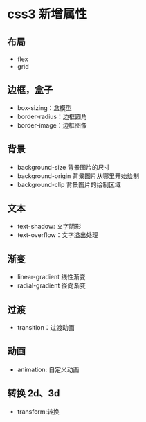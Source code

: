# css3 新增属性
## 布局
- flex
- grid
## 边框，盒子
- box-sizing：盒模型
- border-radius：边框圆角
- border-image：边框图像
## 背景
- background-size 背景图片的尺寸
- background-origin 背景图片从哪里开始绘制
- background-clip 背景图片的绘制区域
## 文本
- text-shadow: 文字阴影
- text-overflow：文字溢出处理
## 渐变
- linear-gradient 线性渐变
- radial-gradient 径向渐变
## 过渡 
- transition：过渡动画
## 动画
- animation: 自定义动画
## 转换 2d、3d
- transform:转换